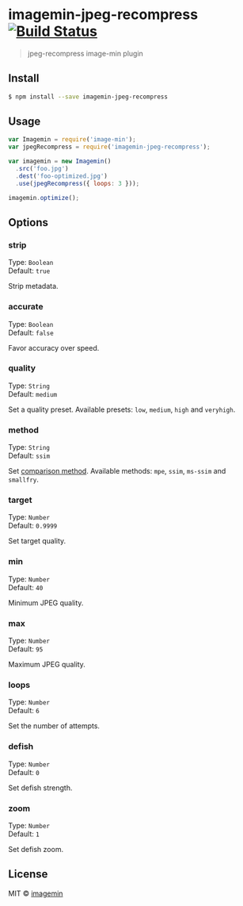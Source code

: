# imagemin-jpeg-recompress [![Build Status](https://travis-ci.org/imagemin/imagemin-jpeg-recompress.svg?branch=master)](https://travis-ci.org/imagemin/imagemin-jpeg-recompress)

> jpeg-recompress image-min plugin


## Install

```bash
$ npm install --save imagemin-jpeg-recompress
```


## Usage

```js
var Imagemin = require('image-min');
var jpegRecompress = require('imagemin-jpeg-recompress');

var imagemin = new Imagemin()
  .src('foo.jpg')
  .dest('foo-optimized.jpg')
  .use(jpegRecompress({ loops: 3 }));

imagemin.optimize();
```


## Options

### strip

Type: `Boolean`  
Default: `true`

Strip metadata.

### accurate

Type: `Boolean`  
Default: `false`

Favor accuracy over speed.

### quality

Type: `String`  
Default: `medium`

Set a quality preset. Available presets: `low`, `medium`, `high` and `veryhigh`.

### method

Type: `String`  
Default: `ssim`

Set [comparison method](https://github.com/danielgtaylor/jpeg-archive#image-comparison-metrics). 
Available methods: `mpe`, `ssim`, `ms-ssim` and `smallfry`.

### target

Type: `Number`  
Default: `0.9999`

Set target quality.

### min

Type: `Number`  
Default: `40`

Minimum JPEG quality.

### max

Type: `Number`  
Default: `95`

Maximum JPEG quality.

### loops

Type: `Number`  
Default: `6`

Set the number of attempts.

### defish

Type: `Number`  
Default: `0`

Set defish strength.

### zoom

Type: `Number`  
Default: `1`

Set defish zoom.


## License

MIT © [imagemin](https://github.com/imagemin)
